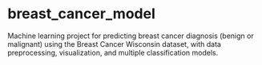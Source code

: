 # breast_cancer_model
Machine learning project for predicting breast cancer diagnosis (benign or malignant) using the Breast Cancer Wisconsin dataset, with data preprocessing, visualization, and multiple classification models.
